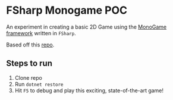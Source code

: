 # FSharp Monogame POC

An experiment in creating a basic 2D Game using the [MonoGame framework](https://www.monogame.net/) written in `FSharp`.

Based off this [repo](https://github.com/7sharp9/MonoGame-001/tree/master).

## Steps to run

1. Clone repo
2. Run `dotnet restore`
3. Hit `F5` to debug and play this exciting, state-of-the-art game!

